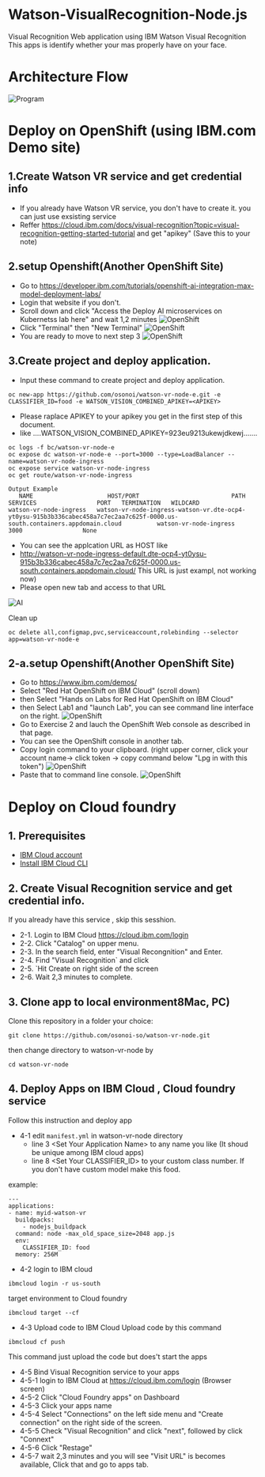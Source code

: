 # Watson-VisualRecognition-Node.js
Visual Recognition Web application using IBM Watson Visual Recognition This apps is identify whether your mas properly have on your face.

# Architecture Flow

![Program](https://github.com/osonoi/watson-vr-node-e/blob/master/images/program.png)

# Deploy on OpenShift (using IBM.com Demo site)
## 1.Create Watson VR service and get credential info
- If you already have Watson VR service, you don't have to create it. you can just use exsisting service
- Reffer https://cloud.ibm.com/docs/visual-recognition?topic=visual-recognition-getting-started-tutorial
and get "apikey" (Save this to your note)

## 2.setup Openshift(Another OpenShift Site)
- Go to https://developer.ibm.com/tutorials/openshift-ai-integration-max-model-deployment-labs/
- Login that website if you don't.
- Scroll down and click "Access the Deploy AI microservices on Kubernetss lab here" and wait 1,2 minutes
![OpenShift](https://github.com/osonoi/watson-vr-node-e/blob/master/images/oc4.png)
- Click "Terminal" then "New Terminal"
![OpenShift](https://github.com/osonoi/watson-vr-node-e/blob/master/images/oc5.png)
- You are ready to move to next step 3
![OpenShift](https://github.com/osonoi/watson-vr-node-e/blob/master/images/oc6.png)

## 3.Create project and deploy application.
- Input these command to create project and deploy application.
```
oc new-app https://github.com/osonoi/watson-vr-node-e.git -e CLASSIFIER_ID=food -e WATSON_VISION_COMBINED_APIKEY=<APIKEY>
```
- Please raplace APIKEY to your apikey you get in the first step of this document.
- like ....WATSON_VISION_COMBINED_APIKEY=923eu9213ukewjdkewj.......
```
oc logs -f bc/watson-vr-node-e
oc expose dc watson-vr-node-e --port=3000 --type=LoadBalancer --name=watson-vr-node-ingress
oc expose service watson-vr-node-ingress
oc get route/watson-vr-node-ingress
```
```
Output Example
   NAME                     HOST/PORT                          PATH   SERVICES                 PORT   TERMINATION   WILDCARD
watson-vr-node-ingress   watson-vr-node-ingress-watson-vr.dte-ocp4-yt0ysu-915b3b336cabec458a7c7ec2aa7c625f-0000.us-south.containers.appdomain.cloud          watson-vr-node-ingress   3000                 None
```

- You can see the applcation URL as HOST like
- http://watson-vr-node-ingress-default.dte-ocp4-yt0ysu-915b3b336cabec458a7c7ec2aa7c625f-0000.us-south.containers.appdomain.cloud/  This URL is just exampl, not working now)
- Please open new tab and access to that URL

![AI](https://github.com/osonoi/watson-vr-node-e/blob/master/images/ai1.png)

Clean up
```
oc delete all,configmap,pvc,serviceaccount,rolebinding --selector app=watson-vr-node-e
```

## 2-a.setup Openshift(Another OpenShift Site)
- Go to https://www.ibm.com/demos/
- Select "Red Hat OpenShift on IBM Cloud" (scroll down)
- then Select "Hands on Labs for Red Hat OpenShift on IBM Cloud"
- then Select Lab1 and "launch Lab", you can see command line interface on the right.
![OpenShift](https://github.com/osonoi/watson-vr-node-e/blob/master/images/oc1.png)
- Go to Exercise 2 and lauch the OpenShift Web console as described in that page.
- You can see the OpenShift console in another tab.
- Copy login command to your clipboard. (right upper corner, click your account name-> click token -> copy command below "Lpg in with this token")
![OpenShift](https://github.com/osonoi/watson-vr-node-e/blob/master/images/oc2.png)
- Paste that to command line console.
![OpenShift](https://github.com/osonoi/watson-vr-node-e/blob/master/images/oc3.png)



# Deploy on Cloud foundry

## 1. Prerequisites
   - [IBM Cloud account](https://cloud.ibm.com) <br>
   - [Install IBM Cloud CLI](https://cloud.ibm.com/docs/cli/reference/ibmcloud?topic=cloud-cli-install-ibmcloud-cli) <br>


## 2. Create Visual Recognition service and get credential info.
If you already have this service , skip this sesshion.

- 2-1. Login to IBM Cloud https://cloud.ibm.com/login
- 2-2. Click "Catalog" on upper menu.
- 2-3. In the search field, enter "Visual Recongnition" and Enter.
- 2-4. Find "Visual Recognition` and click
- 2-5. `Hit Create on right side of the screen
- 2-6. Wait 2,3 minutes to complete.

## 3. Clone app to local environment8Mac, PC)
Clone this repository in a folder your choice:
```
git clone https://github.com/osonoi-so/watson-vr-node.git
```
then change directory to watson-vr-node by
```
cd watson-vr-node
```

## 4. Deploy Apps on IBM Cloud , Cloud foundry service
 Follow this instruction and deploy app
- 4-1 edit `manifest.yml` in watson-vr-node directory
   - line 3 &lt;Set Your Application Name&gt; to any name you like (It shoud be unique among IBM cloud apps)
   - line 8 &lt;Set Your CLASSIFIER_ID&gt; to your custom class number. If you don't have custom model make this food.

example:
```
---
applications:
- name: myid-watson-vr
  buildpacks:
    - nodejs_buildpack
  command: node -max_old_space_size=2048 app.js
  env:
    CLASSIFIER_ID: food
  memory: 256M
```

- 4-2 login to IBM cloud
```
ibmcloud login -r us-south
```
target environment to Cloud foundry
```
ibmcloud target --cf
```
- 4-3 Upload code to IBM Cloud
 Upload code by this command
```
ibmcloud cf push
```
 This command just upload the code but does't start the apps
- 4-5 Bind Visual Recognition service to your apps
- 4-5-1 login to IBM Cloud at https://cloud.ibm.com/login (Browser screen)
- 4-5-2 Click "Cloud Foundry apps" on Dashboard
- 4-5-3 Click your apps name
- 4-5-4 Select "Connections" on the left side menu and "Create connection" on the right side of the screen.
- 4-5-5 Check "Visual Recognition" and click "next", followed by click "Connext"
- 4-5-6 Click "Restage"
- 4-5-7 wait 2,3 minutes and you will see "Visit URL" is becomes available, Click that and go to apps tab.

